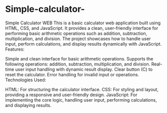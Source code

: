 # Simple-calculator-
Simple Calculator WEB
This is a basic calculator web application built using HTML, CSS, and JavaScript. It provides a clean, user-friendly interface for performing basic arithmetic operations such as addition, subtraction, multiplication, and division. The project showcases how to handle user input, perform calculations, and display results dynamically with JavaScript.
Features:

Simple and clean interface for basic arithmetic operations.
Supports the following operations: addition, subtraction, multiplication, and division.
Real-time user input handling with dynamic result display.
Clear button (C) to reset the calculator.
Error handling for invalid input or operations.
Technologies Used:

HTML: For structuring the calculator interface.
CSS: For styling and layout, providing a responsive and user-friendly design.
JavaScript: For implementing the core logic, handling user input, performing calculations, and displaying results.
